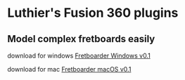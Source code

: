#  Luthier's Fusion 360 plugins

## Model complex fretboards easily

download for windows
[Fretboarder Windows v0.1](bin/windows/Fretboarder_win_0.1.zip)

download for mac
[Fretboarder macOS v0.1](mac/Fretboarder_mac_0.1.zip)

